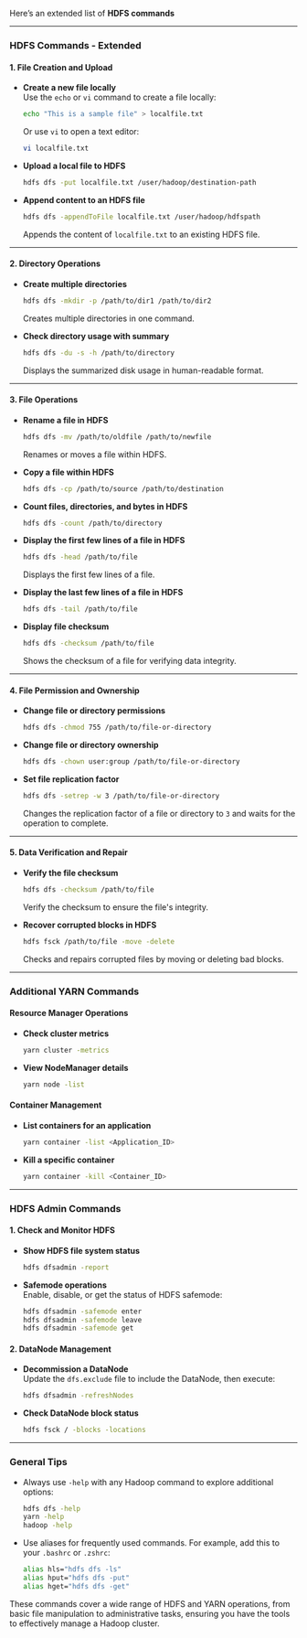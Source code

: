 Here’s an extended list of **HDFS commands**

---

### **HDFS Commands - Extended**

#### **1. File Creation and Upload**
- **Create a new file locally**  
  Use the `echo` or `vi` command to create a file locally:  
  ```bash
  echo "This is a sample file" > localfile.txt
  ```  
  Or use `vi` to open a text editor:  
  ```bash
  vi localfile.txt
  ```

- **Upload a local file to HDFS**  
  ```bash
  hdfs dfs -put localfile.txt /user/hadoop/destination-path
  ```

- **Append content to an HDFS file**  
  ```bash
  hdfs dfs -appendToFile localfile.txt /user/hadoop/hdfspath
  ```
  Appends the content of `localfile.txt` to an existing HDFS file.

---

#### **2. Directory Operations**
- **Create multiple directories**  
  ```bash
  hdfs dfs -mkdir -p /path/to/dir1 /path/to/dir2
  ```
  Creates multiple directories in one command.

- **Check directory usage with summary**  
  ```bash
  hdfs dfs -du -s -h /path/to/directory
  ```
  Displays the summarized disk usage in human-readable format.

---

#### **3. File Operations**
- **Rename a file in HDFS**  
  ```bash
  hdfs dfs -mv /path/to/oldfile /path/to/newfile
  ```
  Renames or moves a file within HDFS.

- **Copy a file within HDFS**  
  ```bash
  hdfs dfs -cp /path/to/source /path/to/destination
  ```

- **Count files, directories, and bytes in HDFS**  
  ```bash
  hdfs dfs -count /path/to/directory
  ```

- **Display the first few lines of a file in HDFS**  
  ```bash
  hdfs dfs -head /path/to/file
  ```
  Displays the first few lines of a file.

- **Display the last few lines of a file in HDFS**  
  ```bash
  hdfs dfs -tail /path/to/file
  ```

- **Display file checksum**  
  ```bash
  hdfs dfs -checksum /path/to/file
  ```
  Shows the checksum of a file for verifying data integrity.

---

#### **4. File Permission and Ownership**
- **Change file or directory permissions**  
  ```bash
  hdfs dfs -chmod 755 /path/to/file-or-directory
  ```

- **Change file or directory ownership**  
  ```bash
  hdfs dfs -chown user:group /path/to/file-or-directory
  ```

- **Set file replication factor**  
  ```bash
  hdfs dfs -setrep -w 3 /path/to/file-or-directory
  ```
  Changes the replication factor of a file or directory to `3` and waits for the operation to complete.

---

#### **5. Data Verification and Repair**
- **Verify the file checksum**  
  ```bash
  hdfs dfs -checksum /path/to/file
  ```
  Verify the checksum to ensure the file's integrity.

- **Recover corrupted blocks in HDFS**  
  ```bash
  hdfs fsck /path/to/file -move -delete
  ```
  Checks and repairs corrupted files by moving or deleting bad blocks.

---

### **Additional YARN Commands**

#### **Resource Manager Operations**
- **Check cluster metrics**  
  ```bash
  yarn cluster -metrics
  ```

- **View NodeManager details**  
  ```bash
  yarn node -list
  ```

#### **Container Management**
- **List containers for an application**  
  ```bash
  yarn container -list <Application_ID>
  ```

- **Kill a specific container**  
  ```bash
  yarn container -kill <Container_ID>
  ```

---

### **HDFS Admin Commands**

#### **1. Check and Monitor HDFS**
- **Show HDFS file system status**  
  ```bash
  hdfs dfsadmin -report
  ```

- **Safemode operations**  
  Enable, disable, or get the status of HDFS safemode:  
  ```bash
  hdfs dfsadmin -safemode enter
  hdfs dfsadmin -safemode leave
  hdfs dfsadmin -safemode get
  ```

#### **2. DataNode Management**
- **Decommission a DataNode**  
  Update the `dfs.exclude` file to include the DataNode, then execute:  
  ```bash
  hdfs dfsadmin -refreshNodes
  ```

- **Check DataNode block status**  
  ```bash
  hdfs fsck / -blocks -locations
  ```

---

### **General Tips**
- Always use `-help` with any Hadoop command to explore additional options:
  ```bash
  hdfs dfs -help
  yarn -help
  hadoop -help
  ```

- Use aliases for frequently used commands. For example, add this to your `.bashrc` or `.zshrc`:
  ```bash
  alias hls="hdfs dfs -ls"
  alias hput="hdfs dfs -put"
  alias hget="hdfs dfs -get"
  ```

These commands cover a wide range of HDFS and YARN operations, from basic file manipulation to administrative tasks, ensuring you have the tools to effectively manage a Hadoop cluster.
